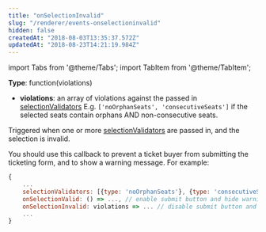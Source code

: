 ```yaml
---
title: "onSelectionInvalid"
slug: "/renderer/events-onselectioninvalid"
hidden: false
createdAt: "2018-08-03T13:35:37.572Z"
updatedAt: "2018-08-23T14:21:19.984Z"
---
```


import Tabs from '@theme/Tabs';
import TabItem from '@theme/TabItem';

**Type**: function(violations)  

- **violations**: an array of violations against the passed in [selectionValidators](renderer-config-selectionvalidators) E.g. `['noOrphanSeats', 'consecutiveSeats']` if the selected seats contain orphans AND non-consecutive seats.

Triggered when one or more [selectionValidators](renderer-config-selectionvalidators) are passed in, and the selection is invalid.

You should use this callback to prevent a ticket buyer from submitting the ticketing form, and to show a warning message. For example: 

```javascript
{
    ...
    selectionValidators: [{type: 'noOrphanSeats'}, {type: 'consecutiveSeats'}],
    onSelectionValid: () => ..., // enable submit button and hide warning
    onSelectionInvalid: violations => ... // disable submit button and show warning
    ...
}
```
